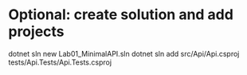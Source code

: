# Optional: create solution and add projects
dotnet sln new Lab01_MinimalAPI.sln
dotnet sln add src/Api/Api.csproj tests/Api.Tests/Api.Tests.csproj

